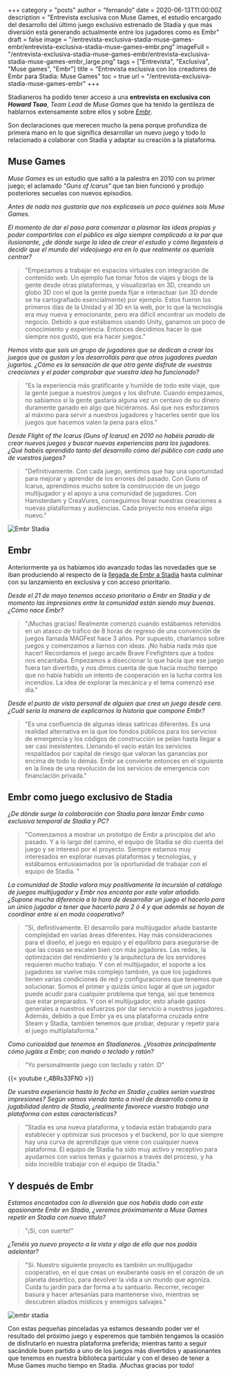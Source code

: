 +++
category = "posts"
author = "fernando"
date = 2020-06-13T11:00:00Z
description = "Entrevista exclusiva con Muse Games, el estudio encargado del desarrollo del último juego exclusivo estrenado de Stadia y que más diversión está generando actualmente entre los jugadores como es Embr"
draft = false
image = "/entrevista-exclusiva-stadia-muse-games-embr/entrevista-exclusiva-stadia-muse-games-embr.png"
imageFull = "/entrevista-exclusiva-stadia-muse-games-embr/entrevista-exclusiva-stadia-muse-games-embr_large.png"
tags = ["Entrevista", "Exclusiva", "Muse games", "Embr"]
title = "Entrevista exclusiva con los creadores de Embr para Stadia: Muse Games"
toc = true
url = "/entrevista-exclusiva-stadia-muse-games-embr"
+++

Stadianeros ha podido tener acceso a una **entrevista en exclusiva con _Howard Tsao_**, _Team Lead_ de _Muse Games_ que ha tenido la gentileza de hablarnos extensamente sobre ellos y sobre _<a class="u-anchor" href="embr/">Embr</a>_. 

Son declaraciones que merecen mucho la pena porque profundiza de primera mano en lo que significa desarrollar un nuevo juego y todo lo relacionado a colaborar con Stadia y adaptar su creación a la plataforma.

## Muse Games

_Muse Games_ es un estudio que saltó a la palestra en 2010 con su primer juego; el aclamado *"Guns of Icarus"* que tan bien funcionó y produjo posteriores secuelas con nuevos episodios.

_Antes de nada nos gustaría que nos explicaseis un poco quiénes sois Muse Games._

_El momento de dar el paso para comenzar a plasmar las ideas propias y poder compartirlas con el público es algo siempre complicado a la par que ilusionante, ¿de dónde surge la idea de crear el estudio y cómo llegasteis a decidir que el mundo del videojuego era en lo que realmente os queríais centrar?_

> "Empezamos a trabajar en espacios virtuales con integración de contenido web. Un ejemplo fue tomar fotos de viajes y blogs de la gente desde otras plataformas, y visualizarlas en 3D, creando un globo 3D con el que la gente pueda fijar e interactuar (un 3D donde se ha cartografiado esencialmente) por ejemplo. Estos fueron los primeros días de la Unidad y el 3D en la web, por lo que la tecnología era muy nueva y emocionante, pero era difícil encontrar un modelo de negocio. Debido a que estábamos usando Unity, ganamos un poco de conocimiento y experiencia. Entonces decidimos hacer lo que siempre nos gustó, que era hacer juegos."

_Hemos visto que sois un grupo de jugadores que se dedican a crear los juegos que os gustan y los desarrolláis para que otros jugadores puedan jugarlos. ¿Cómo es la sensación de que otra gente disfrute de vuestras creaciones y el poder comprobar que vuestra idea ha funcionado?_

> "Es la experiencia más gratificante y humilde de todo este viaje, que la gente juegue a nuestros juegos y los disfrute. Cuando empezamos, no sabíamos si la gente gastaría alguna vez un centavo de su dinero duramente ganado en algo que hiciéramos. Así que nos esforzamos al máximo para servir a nuestros jugadores y hacerles sentir que los juegos que hacemos valen la pena para ellos."

_Desde Flight of the Icarus (Guns of Icarus) en 2010 no habéis parado de crear nuevos juegos y buscar nuevas experiencias para los jugadores. ¿Qué habéis aprendido tanto del desarrollo cómo del público con cada uno de vuestros juegos?_

> "Definitivamente. Con cada juego, sentimos que hay una oportunidad para mejorar y aprender de los errores del pasado. Con Guns of Icarus, aprendimos mucho sobre la construcción de un juego multijugador y el apoyo a una comunidad de jugadores. Con Hamsterdam y CreaVures, conseguimos llevar nuestras creaciones a nuevas plataformas y audiencias. Cada proyecto nos enseña algo nuevo."

<img class="u-borderImage u-lazyload lazyload" loading="lazy" data-src="/entrevista-exclusiva-stadia-muse-games-embr/entrevista-exclusiva-stadia-muse-games-embr_2.png" alt="Embr Stadia" title="Embr Stadia" />

## Embr

Anteriormente ya os habíamos ido avanzado todas las novedades que se iban produciendo al respecto de la <a class="u-anchor" href="embr-llega-stadia-21-mayo-descuentos/">llegada de Embr a Stadia</a> hasta culminar con su lanzamiento en exclusiva y con acceso prioritario.

_Desde el 21 de mayo tenemos acceso prioritario a Embr en Stadia y de momento las impresiones entre la comunidad están siendo muy buenas. ¿Cómo nace Embr?_

> "¡Muchas gracias! Realmente comenzó cuando estábamos retenidos en un atasco de tráfico de 8 horas de regreso de una convención de juegos llamada MAGFest hace 3 años. Por supuesto, charlamos sobre juegos y comenzamos a liarnos con ideas. ¡No había nada más que hacer! Recordamos el juego arcade Brave Firefighters que a todos nos encantaba. Empezamos a diseccionar lo que hacía que ese juego fuera tan divertido, y nos dimos cuenta de que hacía mucho tiempo que no había habido un intento de cooperación en la lucha contra los incendios. La idea de explorar la mecánica y el tema comenzó ese día." 

_Desde el punto de vista personal de alguien que crea un juego desde cero. ¿Cuál sería la manera de explicarnos la historia que compone Embr?_

> "Es una confluencia de algunas ideas satíricas diferentes. Es una realidad alternativa en la que los fondos públicos para los servicios de emergencia y los códigos de construcción se pelan hasta llegar a ser casi inexistentes. Llenando el vacío están los servicios respaldados por capital de riesgo que valoran las ganancias por encima de todo lo demás. Embr se convierte entonces en el siguiente en la línea de una revolución de los servicios de emergencia con financiación privada."

## Embr como juego exclusivo de Stadia

_¿De dónde surge la colaboración con Stadia para lanzar Embr como exclusiva temporal de Stadia y PC?_

> "Comenzamos a mostrar un prototipo de Embr a principios del año pasado. Y a lo largo del camino, el equipo de Stadia se dio cuenta del juego y se interesó por el proyecto. Siempre estamos muy interesados en explorar nuevas plataformas y tecnologías, y estábamos entusiasmados por la oportunidad de trabajar con el equipo de Stadia. "

_La comunidad de Stadia valora muy positivamente la incursión al catálogo de juegos multijugador y Embr nos encanta por este valor añadido. ¿Supone mucha diferencia a la hora de desarrollar un juego el hacerlo para un único jugador a tener que hacerlo para 2 ó 4 y que además se hayan de coordinar entre sí en modo cooperativo?_

> "Sí, definitivamente. El desarrollo para multijugador añade bastante complejidad en varias áreas diferentes. Hay más consideraciones para el diseño, el juego en equipo y el equilibrio para asegurarse de que las cosas se escalen bien con más jugadores. Las redes, la optimización del rendimiento y la arquitectura de los servidores requieren mucho trabajo. Y con el multijugador, el soporte a los jugadores se vuelve más complejo también, ya que los jugadores tienen varias condiciones de red y configuraciones que tenemos que solucionar. Somos el primer y quizás único lugar al que un jugador puede acudir para cualquier problema que tenga, así que tenemos que estar preparados. Y con el multijugador, esto añade gastos generales a nuestros esfuerzos por dar servicio a nuestros jugadores. Además, debido a que Embr ya es una plataforma cruzada entre Steam y Stadia, también tenemos que probar, depurar y repetir para el juego multiplataforma."

_Como curiosidad que tenemos en Stadianeros. ¿Vosotros principalmente cómo jugáis a Embr; con mando o teclado y ratón?_

> "Yo personalmente juego con teclado y ratón :D"

<div class="u-youtube">
  {{< youtube r_4BRs33FN0 >}}
</div>

_De vuestra experiencia hasta la fecha en Stadia ¿cuáles serían vuestras impresiones?
Según vamos viendo tanto a nivel de desarrollo como la jugabilidad dentro de Stadia, ¿realmente favorece vuestro trabajo una plataforma con estas características?_

> "Stadia es una nueva plataforma, y todavía están trabajando para establecer y optimizar sus procesos y el backend, por lo que siempre hay una curva de aprendizaje que viene con cualquier nueva plataforma. El equipo de Stadia ha sido muy activo y receptivo para ayudarnos con varios temas y guiarnos a través del proceso, y ha sido increíble trabajar con el equipo de Stadia."

## Y después de Embr

_Estamos encantados con la diversión que nos habéis dado con este apasionante Embr en Stadia, ¿veremos próximamente a Muse Games repetir en Stadia con nuevo título?_

> "¡Sí, con suerte!"

_¿Tenéis ya nuevo proyecto a la vista y algo de ello que nos podáis adelantar?_

> "Sí. Nuestro siguiente proyecto es también un multijugador cooperativo, en el que creas un exuberante oasis en el corazón de un planeta desértico, para devolver la vida a un mundo que agoniza. Cuida tu jardín para dar forma a tu santuario. Recorrer, recoger basura y hacer artesanías para mantenerse vivo, mientras se descubren aliados místicos y enemigos salvajes."

<img class="u-borderImage u-lazyload lazyload" loading="lazy" data-src="/entrevista-exclusiva-stadia-muse-games-embr/entrevista-exclusiva-stadia-muse-games-embr_3.png" alt="embr stadia" title="embr stadia" />

Con estas pequeñas pinceladas ya estamos deseando poder ver el resultado del próximo juego y esperemos que también tengamos la ocasión de disfrutarlo en nuestra plataforma preferida; mientras tanto a seguir sacándole buen partido a uno de los juegos más divertidos y apasionantes que tenemos en nuestra biblioteca particular y con el deseo de tener a Muse Games mucho tiempo en Stadia. ¡Muchas gracias por todo!